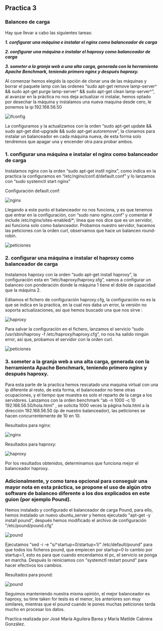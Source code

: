 ## Practica 3

### **Balanceo de carga**
Hay que llevar a cabo las siguientes tareas:

***1. configurar una máquina e instalar el nginx como balanceador de carga***

***2. configurar una máquina e instalar el haproxy como balanceador de carga***

***3. someter a la granja web a una alta carga, generada con la herramienta Apache
Benchmark, teniendo primero nginx y después haproxy.***

Al comenzar hemos elegido la opción de clonar una de las máquinas y borrar el paquete lamp con las ordenes “sudo apt-get remove lamp-server^ && sudo apt-get purge lamp-server^ && sudo apt-get clean lamp-server^”, al avanzar en la práctica no nos deja actualizar ni instalar, hemos optado por desechar la máquina y instalamos una nueva maquina desde cero, le ponemos la ip:192.168.56.50

![ifconfig](https://github.com/mati3/SWAP/blob/master/Imagenes/P3_1.PNG)

La configuramos y la actualizamos con la orden “sudo apt-get update && sudo apt-get dist-upgrade && sudo apt-get autoremove”, la clonamos para instalar un balanceador en cada máquina nueva, de esta forma solo tendremos que apagar una y encender otra para probar ambos.

### **1. configurar una máquina e instalar el nginx como balanceador de carga**

Instalamos nginx con la orden “sudo apt-get instll nginx”, como indica en la practica la configuramos en “/etc/nginx/conf.d/default.conf” y lo lanzamos con “sudo systemctl start nginx”

Configuración default.conf:

![nginx](https://github.com/mati3/SWAP/blob/master/Imagenes/P3_2.PNG)

Llegando a este punto el balanceador no nos funciona, y es que tenemos que entrar en la configuración, con “sudo nano nginx.conf” y comentar # include /etc/nginx/sites-enabled/*; línea que nos dice que es un servidor, así funciona solo como balanceador. Probamos nuestro servidor, hacemos las peticiones con la orden curl, observamos que hace un balanceo round-robin.

![peticiones](https://github.com/mati3/SWAP/blob/master/Imagenes/P3_3.PNG)

### **2. configurar una máquina e instalar el haproxy como balanceador de carga**

Instalamos haproxy con la orden “sudo apt-get install haproxy”, la configuración esta en “/etc/haproxy/haproxy.sfg”, vamos a  configurar un balanceo con ponderación donde la máquina 1 tiene el doble de capacidad que la máquina 2. 

Editamos el fichero de configuración haproxy.cfg, la configuración no es la que se indica en la practica, en la cual nos daba un error, la versión no soporta actualizaciones, asi que hemos buscado una que nos sirve :

![haproxy](https://github.com/mati3/SWAP/blob/master/Imagenes/P3_5.PNG)

Para salvar la configuración en el fichero, lanzamos el servicio “sudo /usr/sbin/haproxy -f /etc/haproxy/haproxy.cfg”, no nos ha salido ningún error, así que, probamos el servidor con la orden curl.

![peticiones](https://github.com/mati3/SWAP/blob/master/Imagenes/P3_4.PNG)

### **3. someter a la granja web a una alta carga, generada con la herramienta Apache Benchmark, teniendo primero nginx y después haproxy.**

Para esta parte de la practica hemos rescatado una maquina virtual con una ip diferente al resto, de esta forma, el balanceador no tiene otras ocupaciones, y el tiempo que muestra es solo el reparto de la carga a los servidores. Lanzamos con la orden benchmark “ab -n 1000 -c 10 192.168.56.50/hola.html” , se solicita 1000 veces la página hola.html a la dirección 192.168.56.50 (ip de nuestro balanceador), las peticiones se hacen concurrentemente de 10 en 10.

Resultados para nginx:

![nginx](https://github.com/mati3/SWAP/blob/master/Imagenes/P3_11_nginx.PNG)

Resultados para haproxy:

![haproxy](https://github.com/mati3/SWAP/blob/master/Imagenes/P3_10_haproxy.PNG)

Por los resultados obtenidos, determinamos que funciona mejor el balanceador haproxy.

### **Adicionalmente, y como tarea opcional para conseguir una mayor nota en esta práctica, se propone el uso de algún otro software de balanceo diferente a los dos explicados en este guion (por ejemplo Pound).**
	
Hemos instalado y configurado el balanceador de carga Pound, para ello, hemos instalado un nuevo ubuntu_server y hemos ejecutado "apt-get -y install pound", después hemos modificado el archivo de configuración "/etc/pound/pound.cfg"

![pound](https://github.com/mati3/SWAP/blob/master/Imagenes/P3_6.PNG)

Ejecutamos  "sed -i -e "s/^startup=0/startup=1/" /etc/default/pound" para que todos los ficheros pound, que empiecen por startup=0 lo cambio por startup=1, esto es para que cuando encendamos el pc, el servicio se ponga en marcha. Después lo reiniciamos con "systemctl restart pound" para hacer efectivos los cambios.

Resultados para pound:

![pound](https://github.com/mati3/SWAP/blob/master/Imagenes/P3_12_pound.PNG)

Seguimos manteniendo nuestra misma opinión, el mejor balanceador es haproxy, su time taken for tests es el menor, los anteriores son muy similares, mientras que el pound cuando le pones muchas peticiones tarda mucho en procesar los datos.
	
Practica realizada por José María Aguilera Barea y María Matilde Cabrera González.

